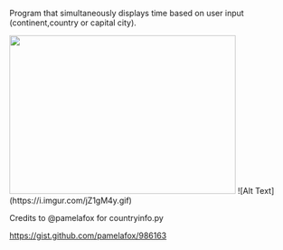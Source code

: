 Program that simultaneously displays time based on user input (continent,country or capital city).

<img src="https://i.imgur.com/jZ1gM4y.gif" width="400" height="280" />
![Alt Text](https://i.imgur.com/jZ1gM4y.gif)


Credits to @pamelafox for countryinfo.py

https://gist.github.com/pamelafox/986163
